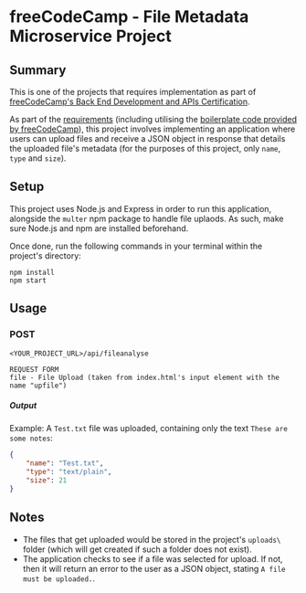 # freeCodeCamp - File Metadata Microservice Project

## Summary

This is one of the projects that requires implementation as part of [freeCodeCamp's Back End Development and APIs Certification](https://www.freecodecamp.org/learn/back-end-development-and-apis/).

As part of the [requirements](https://www.freecodecamp.org/learn/back-end-development-and-apis/back-end-development-and-apis-projects/file-metadata-microservice) (including utilising the [boilerplate code provided by freeCodeCamp](https://github.com/freeCodeCamp/boilerplate-project-filemetadata/)), this project involves implementing an application where users can upload files and receive a JSON object in response that details the uploaded file's metadata (for the purposes of this project, only `name`, `type` and `size`).

## Setup

This project uses Node.js and Express in order to run this application, alongside the `multer` npm package to handle file uplaods. As such, make sure Node.js and npm are installed beforehand.

Once done, run the following commands in your terminal within the project's directory:

```
npm install
npm start
```

## Usage

### POST

```
<YOUR_PROJECT_URL>/api/fileanalyse

REQUEST FORM
file - File Upload (taken from index.html's input element with the name "upfile")
``` 

##### Output

Example: A `Test.txt` file was uploaded, containing only the text `These are some notes`:

```json
{
    "name": "Test.txt",
    "type": "text/plain",
    "size": 21
}
```

## Notes

- The files that get uploaded would be stored in the project's `uploads\` folder (which will get created if such a folder does not exist).
- The application checks to see if a file was selected for upload. If not, then it will return an error to the user as a JSON object, stating `A file must be uploaded.`.
